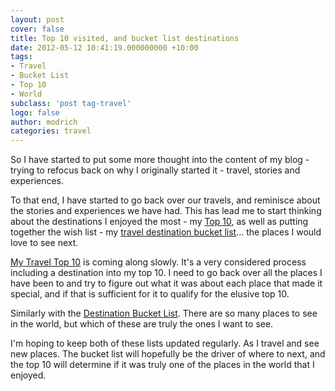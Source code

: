 ```yaml
---
layout: post
cover: false
title: Top 10 visited, and bucket list destinations
date: 2012-05-12 10:41:19.000000000 +10:00
tags: 
- Travel
- Bucket List
- Top 10
- World
subclass: 'post tag-travel'
logo: false
author: modrich
categories: travel
---
```

So I have started to put some more thought into the content of my blog - trying to refocus back on why I originally started it - travel, stories and experiences.

To that end, I have started to go back over our travels, and reminisce about the stories and experiences we have had.  This has lead me to start thinking about the destinations I enjoyed the most - my [Top 10](travel-top-10-favourite-places-and-what-we-liked-most-about-them/ "Travel Top 10"), as well as putting together the wish list - my [travel destination bucket list](travel-destination-bucket-list/ "Travel Destination Bucket List")... the places I would love to see next.

[My Travel Top 10](travel-top-10-favourite-places-and-what-we-liked-most-about-them/ "Travel Top 10") is coming along slowly.  It's a very considered process including a destination into my top 10. I need to go back over all the places I have been to and try to figure out what it was about each place that made it special, and if that is sufficient for it to qualify for the elusive top 10.

Similarly with the [Destination Bucket List](travel-destination-bucket-list/ "Travel Destination Bucket List").  There are so many places to see in the world, but which of these are truly the ones I want to see.

I'm hoping to keep both of these lists updated regularly.  As I travel and see new places.  The bucket list will hopefully be the driver of where to next, and the top 10 will determine if it was truly one of the places in the world that I enjoyed.

